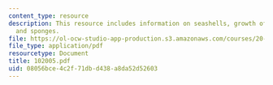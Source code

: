 ```yaml
---
content_type: resource
description: This resource includes information on seashells, growth of pearls, brittlestars,
  and sponges.
file: https://ol-ocw-studio-app-production.s3.amazonaws.com/courses/20-442-molecular-structure-of-biological-materials-be-442-fall-2005/08056bce4c2f71dbd438a8da52d52603_102005.pdf
file_type: application/pdf
resourcetype: Document
title: 102005.pdf
uid: 08056bce-4c2f-71db-d438-a8da52d52603
---
```

